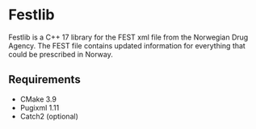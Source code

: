 # Festlib
Festlib is a C++ 17 library for the FEST xml file from the Norwegian Drug Agency.
The FEST file contains updated information for everything that could be prescribed in Norway.

## Requirements
* CMake 3.9
* Pugixml 1.11
* Catch2 (optional)


